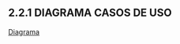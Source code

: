 ## **2.2.1**   **DIAGRAMA CASOS DE USO**

[Diagrama](https://www.draw.io/?lightbox=1&highlight=0000ff&edit=_blank&layers=1&nav=1&title=diagrama%20casos%20uso%20GestionAlumnos.drawio#Uhttps%3A%2F%2Fraw.githubusercontent.com%2FDptoSIC%2FGestion_Alumnos%2Fmaster%2FERS%2Fdocumentos%2Fdiagrama%2520casos%2520uso%2520GestionAlumnos.drawio)
